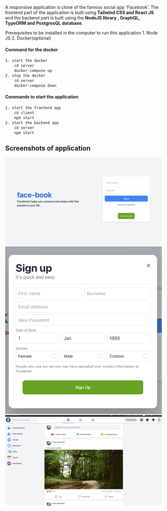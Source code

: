 A responsive application is clone of the famous social app 'Facebook'. The frontend part of the application is built using **Tailwind CSS and React JS** and the backend part is built using the **NodeJS library , GraphQL, TypeORM and PostgresQL database**.

Prerequisites to be installed in the computer to run this application
    1. Node JS
    2. Docker(optional)

#### Command for the docker 
    1. start the docker
        cd server
        docker-compose up
    2. stop the docker
        cd server
        docker-compose down

#### Commands to start the application
    1. start the frontend app
        cd client
        npm start
    2. start the backend app
        cd server
        npm start

## Screenshots of application
![Alt text](/appImages/Login.png?raw=true "Login")
![Alt text](/appImages/Register.png?raw=true "Signup")
![Alt text](/appImages/PostsScreen.png?raw=true "Home screen")


